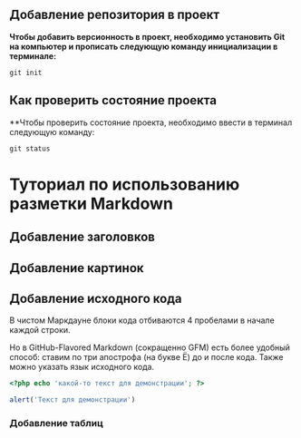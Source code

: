 ## Добавление репозитория в проект

**Чтобы добавить версионность в проект, необходимо установить
Git на компьютер и прописать следующую команду инициализации
в терминале:**
```
git init
```

## Как проверить состояние проекта

**Чтобы проверить состояние проекта, необходимо ввести в 
терминал следующую команду:
```fix
git status
```

# Туториал по использованию разметки Markdown

## Добавление заголовков


## Добавление картинок


## Добавление исходного кода

В чистом Маркдауне блоки кода отбиваются 4 пробелами в
начале каждой строки.

Но в GitHub-Flavored Markdown (сокращенно GFM) есть
более удобный способ: ставим по три апострофа (на букве
Ё) до и после кода. Также можно указать язык исходного
кода.

```php
<?php echo 'какой-то текст для демонстрации'; ?>
```

```js
alert('Текст для демонстрации')
```

### Добавление таблиц